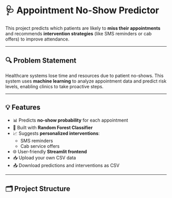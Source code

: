 # 🩺 Appointment No-Show Predictor

This project predicts which patients are likely to **miss their appointments** and recommends **intervention strategies** (like SMS reminders or cab offers) to improve attendance.

---

## 🔍 Problem Statement

Healthcare systems lose time and resources due to patient no-shows. This system uses **machine learning** to analyze appointment data and predict risk levels, enabling clinics to take proactive steps.

---

## 💡 Features

- 📊 Predicts **no-show probability** for each appointment
- 🧠 Built with **Random Forest Classifier**
- 📈 Suggests **personalized interventions**:
  - SMS reminders
  - Cab service offers
- 🌐 User-friendly **Streamlit frontend**
- 📥 Upload your own CSV data
- 📤 Download predictions and interventions as CSV

---

## 🗂️ Project Structure

